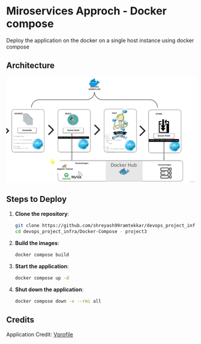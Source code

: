 # Miroservices Approch - Docker compose

Deploy the application on the docker on a single host instance using docker compose

## Architecture
![Architecture](./arch.png)

## Steps to Deploy
1. **Clone the repository**:
   ```bash
   git clone https://github.com/shreyash99ramtekkar/devops_project_infra.git
   cd devops_project_infra/Docker-Compose - project3
    ```
2. **Build the images**:
    ```bash
    docker compose build
    ```
3. **Start the application**:
    ```bash
    docker compose up -d
    ```
4. **Shut down the application**:
    ```bash
    docker compose down -v --rmi all
    ```


## Credits
Application Credit: [Vprofile](https://github.com/hkhcoder/vprofile-project.git)